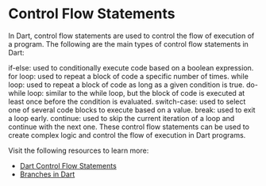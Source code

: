 # Control Flow Statements
In Dart, control flow statements are used to control the flow of execution of a program. The following are the main types of control flow statements in Dart:

if-else: used to conditionally execute code based on a boolean expression.
for loop: used to repeat a block of code a specific number of times.
while loop: used to repeat a block of code as long as a given condition is true.
do-while loop: similar to the while loop, but the block of code is executed at least once before the condition is evaluated.
switch-case: used to select one of several code blocks to execute based on a value.
break: used to exit a loop early.
continue: used to skip the current iteration of a loop and continue with the next one.
These control flow statements can be used to create complex logic and control the flow of execution in Dart programs.

Visit the following resources to learn more:

 - [Dart Control Flow Statements](https://www.w3adda.com/dart-tutorial/dart-control-flow-statements)
 - [Branches in Dart](https://dart.dev/language/branches)